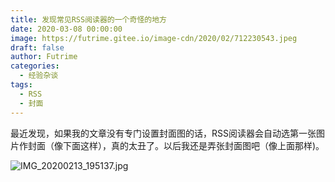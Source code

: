 ```yaml
---
title: 发现常见RSS阅读器的一个奇怪的地方
date: 2020-03-08 00:00:00
image: https://futrime.gitee.io/image-cdn/2020/02/712230543.jpeg
draft: false
author: Futrime
categories:
  - 经验杂谈
tags:
  - RSS
  - 封面
---
```


最近发现，如果我的文章没有专门设置封面图的话，RSS阅读器会自动选第一张图片作封面（像下面这样），真的太丑了。以后我还是弄张封面图吧（像上面那样)。

![IMG_20200213_195137.jpg][2]

  [2]: https://futrime.gitee.io/image-cdn/2020/02/4137416763.jpg
